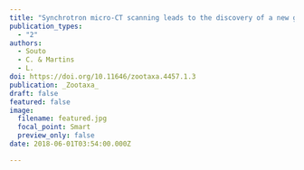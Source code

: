 ```yaml
---
title: "Synchrotron micro-CT scanning leads to the discovery of a new genus of morphologically conserved echinoid (Echinodermata: Cassiduloida)"
publication_types:
  - "2"
authors:
  - Souto
  - C. & Martins
  - L.
doi: https://doi.org/10.11646/zootaxa.4457.1.3
publication: _Zootaxa_
draft: false
featured: false
image:
  filename: featured.jpg
  focal_point: Smart
  preview_only: false
date: 2018-06-01T03:54:00.000Z

---
```

